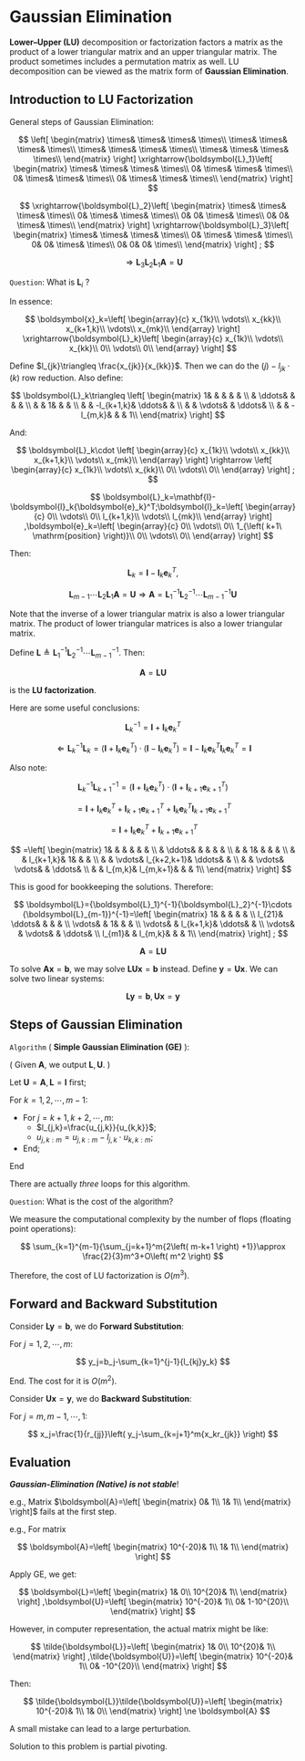 # Gaussian Elimination

**Lower–Upper (LU)** decomposition or factorization factors a matrix as the product of a lower triangular matrix and an upper triangular matrix. The product sometimes includes a permutation matrix as well. LU decomposition can be viewed as the matrix form of **Gaussian Elimination**.

## Introduction to LU Factorization

General steps of Gaussian Elimination:

$$
\left[ \begin{matrix}
	\times&		\times&		\times&		\times\\
	\times&		\times&		\times&		\times\\
	\times&		\times&		\times&		\times\\
	\times&		\times&		\times&		\times\\
\end{matrix} \right] \xrightarrow{\boldsymbol{L}_1}\left[ \begin{matrix}
	\times&		\times&		\times&		\times\\
	0&		\times&		\times&		\times\\
	0&		\times&		\times&		\times\\
	0&		\times&		\times&		\times\\
\end{matrix} \right] 
$$

$$
\xrightarrow{\boldsymbol{L}_2}\left[ \begin{matrix}
	\times&		\times&		\times&		\times\\
	0&		\times&		\times&		\times\\
	0&		0&		\times&		\times\\
	0&		0&		\times&		\times\\
\end{matrix} \right] \xrightarrow{\boldsymbol{L}_3}\left[ \begin{matrix}
	\times&		\times&		\times&		\times\\
	0&		\times&		\times&		\times\\
	0&		0&		\times&		\times\\
	0&		0&		0&		\times\\
\end{matrix} \right] ;
$$

$$
\Longrightarrow \boldsymbol{L}_3\boldsymbol{L}_2\boldsymbol{L}_1\boldsymbol{A}=\boldsymbol{U}
$$

`Question`: What is $\boldsymbol{L} _i$ ?

In essence:

$$
\boldsymbol{x}_k=\left[ \begin{array}{c}
	x_{1k}\\
	\vdots\\
	x_{kk}\\
	x_{k+1,k}\\
	\vdots\\
	x_{mk}\\
\end{array} \right] \xrightarrow{\boldsymbol{L}_k}\left[ \begin{array}{c}
	x_{1k}\\
	\vdots\\
	x_{kk}\\
	0\\
	\vdots\\
	0\\
\end{array} \right] 
$$

Define $l_{jk}\triangleq \frac{x_{jk}}{x_{kk}}$. Then we can do the $\left( j \right) -l_{jk}\cdot \left( k \right)$ row reduction. Also define:

$$
\boldsymbol{L}_k\triangleq \left[ \begin{matrix}
	1&		&		&		&		&		\\
	&		\ddots&		&		&		&		\\
	&		&		1&		&		&		\\
	&		&		-l_{k+1,k}&		\ddots&		&		\\
	&		&		\vdots&		&		\ddots&		\\
	&		&		-l_{m,k}&		&		&		1\\
\end{matrix} \right] 
$$

And:

$$
\boldsymbol{L}_k\cdot \left[ \begin{array}{c}
	x_{1k}\\
	\vdots\\
	x_{kk}\\
	x_{k+1,k}\\
	\vdots\\
	x_{mk}\\
\end{array} \right] \rightarrow \left[ \begin{array}{c}
	x_{1k}\\
	\vdots\\
	x_{kk}\\
	0\\
	\vdots\\
	0\\
\end{array} \right] ;
$$

$$
\boldsymbol{L}_k=\mathbf{I}-\boldsymbol{l}_k{\boldsymbol{e}_k}^T;\boldsymbol{l}_k=\left[ \begin{array}{c}
	0\\
	\vdots\\
	0\\
	l_{k+1,k}\\
	\vdots\\
	l_{mk}\\
\end{array} \right] ,\boldsymbol{e}_k=\left[ \begin{array}{c}
	0\\
	\vdots\\
	0\\
	1_{\left( k+1\ \mathrm{position} \right)}\\
	0\\
	\vdots\\
	0\\
\end{array} \right] 
$$

Then:

$$
\boldsymbol{L}_k=\mathbf{I}-\boldsymbol{l}_k{\boldsymbol{e}_k}^T,
$$

$$
\boldsymbol{L}_{m-1}\cdots \boldsymbol{L}_2\boldsymbol{L}_1\boldsymbol{A}=\boldsymbol{U}\Longrightarrow \boldsymbol{A}={\boldsymbol{L}_1}^{-1}{\boldsymbol{L}_2}^{-1}\cdots {\boldsymbol{L}_{m-1}}^{-1}\boldsymbol{U}
$$

Note that the inverse of a lower triangular matrix is also a lower triangular matrix. The product of lower triangular matrices is also a lower triangular matrix.

Define $\boldsymbol{L}\triangleq {\boldsymbol{L}_1}^{-1}{\boldsymbol{L}_2}^{-1}\cdots {\boldsymbol{L}_{m-1}}^{-1}$. Then:

$$
\boldsymbol{A}=\boldsymbol{LU}
$$

is the **LU factorization**.

Here are some useful conclusions:

$$
{\boldsymbol{L}_k}^{-1}=\mathbf{I}+\boldsymbol{l}_k{\boldsymbol{e}_k}^T
$$

$$
\Longleftarrow {\boldsymbol{L}_k}^{-1}\boldsymbol{L}_k=\left( \mathbf{I}+\boldsymbol{l}_k{\boldsymbol{e}_k}^T \right) \cdot \left( \mathbf{I}-\boldsymbol{l}_k{\boldsymbol{e}_k}^T \right) =\mathbf{I}-\boldsymbol{l}_k{\boldsymbol{e}_k}^T\boldsymbol{l}_k{\boldsymbol{e}_k}^T=\mathbf{I}
$$

Also note:

$$
{\boldsymbol{L}_k}^{-1}{\boldsymbol{L}_{k+1}}^{-1}=\left( \mathbf{I}+\boldsymbol{l}_k{\boldsymbol{e}_k}^T \right) \cdot \left( \mathbf{I}+\boldsymbol{l}_{k+1}{\boldsymbol{e}_{k+1}}^T \right) 
$$

$$
=\mathbf{I}+\boldsymbol{l}_k{\boldsymbol{e}_k}^T+\boldsymbol{l}_{k+1}{\boldsymbol{e}_{k+1}}^T+\boldsymbol{l}_k{\boldsymbol{e}_k}^T\boldsymbol{l}_{k+1}{\boldsymbol{e}_{k+1}}^T
$$

$$
=\mathbf{I}+\boldsymbol{l}_k{\boldsymbol{e}_k}^T+\boldsymbol{l}_{k+1}{\boldsymbol{e}_{k+1}}^T
$$

$$
=\left[ \begin{matrix}
	1&		&		&		&		&		&		\\
	&		\ddots&		&		&		&		&		\\
	&		&		1&		&		&		&		\\
	&		&		l_{k+1,k}&		1&		&		&		\\
	&		&		\vdots&		l_{k+2,k+1}&		\ddots&		&		\\
	&		&		\vdots&		\vdots&		&		\ddots&		\\
	&		&		l_{m,k}&		l_{m,k+1}&		&		&		1\\
\end{matrix} \right] 
$$

This is good for bookkeeping the solutions. Therefore:

$$
\boldsymbol{L}={\boldsymbol{L}_1}^{-1}{\boldsymbol{L}_2}^{-1}\cdots {\boldsymbol{L}_{m-1}}^{-1}=\left[ \begin{matrix}
	1&		&		&		&		&		\\
	l_{21}&		\ddots&		&		&		&		\\
	\vdots&		&		1&		&		&		\\
	\vdots&		&		l_{k+1,k}&		\ddots&		&		\\
	\vdots&		&		\vdots&		&		\ddots&		\\
	l_{m1}&		&		l_{m,k}&		&		&		1\\
\end{matrix} \right] ;
$$

$$
\boldsymbol{A}=\boldsymbol{LU}
$$

To solve $\boldsymbol{Ax}=\boldsymbol{b}$, we may solve $\boldsymbol{LUx}=\boldsymbol{b}$ instead. Define $\boldsymbol{y}=\boldsymbol{Ux}$. We can solve two linear systems:

$$
\boldsymbol{Ly}=\boldsymbol{b}, \boldsymbol{Ux}=\boldsymbol{y}
$$

## Steps of Gaussian Elimination

`Algorithm` ( **Simple Gaussian Elimination (GE)** ):

( Given $\boldsymbol{A}$, we output $\boldsymbol{L}, \boldsymbol{U}$. )

Let $\boldsymbol{U}=\boldsymbol{A},\boldsymbol{L}=\mathbf{I}$ first;

For $k=1,2,\cdots ,m-1$:

- For $j=k+1,k+2,\cdots ,m$:
    - $l_{j,k}=\frac{u_{j,k}}{u_{k,k}}$;
    - $u_{j,k:m}=u_{j,k:m}-l_{j,k}\cdot u_{k,k:m}$;
- End;

End

There are actually *three* loops for this algorithm.

`Question`: What is the cost of the algorithm?

We measure the computational complexity by the number of flops (floating point operations):

$$
\sum_{k=1}^{m-1}{\sum_{j=k+1}^m{2\left( m-k+1 \right) +1}}\approx \frac{2}{3}m^3+O\left( m^2 \right) 
$$

Therefore, the cost of LU factorization is $O\left( m^3 \right)$.

## Forward and Backward Substitution

Consider $\boldsymbol{Ly}=\boldsymbol{b}$, we do **Forward Substitution**:

For $j=1,2,\cdots ,m$:

$$
y_j=b_j-\sum_{k=1}^{j-1}{l_{kj}y_k}
$$

End. The cost for it is $O\left( m^2 \right)$.

Consider $\boldsymbol{Ux}=\boldsymbol{y}$, we do **Backward Substitution**:

For $j=m,m-1,\cdots ,1$:

$$
x_j=\frac{1}{r_{jj}}\left( y_j-\sum_{k=j+1}^m{x_kr_{jk}} \right) 
$$

## Evaluation

***Gaussian-Elimination (Native) is not stable***!

e.g., Matrix $\boldsymbol{A}=\left[ \begin{matrix}
	0&		1\\
	1&		1\\
\end{matrix} \right]$ fails at the first step.

e.g., For matrix

$$
\boldsymbol{A}=\left[ \begin{matrix}
	10^{-20}&		1\\
	1&		1\\
\end{matrix} \right] 
$$

Apply GE, we get:

$$
\boldsymbol{L}=\left[ \begin{matrix}
	1&		0\\
	10^{20}&		1\\
\end{matrix} \right] ,\boldsymbol{U}=\left[ \begin{matrix}
	10^{-20}&		1\\
	0&		1-10^{20}\\
\end{matrix} \right] 
$$

However, in computer representation, the actual matrix might be like:

$$
\tilde{\boldsymbol{L}}=\left[ \begin{matrix}
	1&		0\\
	10^{20}&		1\\
\end{matrix} \right] ,\tilde{\boldsymbol{U}}=\left[ \begin{matrix}
	10^{-20}&		1\\
	0&		-10^{20}\\
\end{matrix} \right] 
$$

Then:

$$
\tilde{\boldsymbol{L}}\tilde{\boldsymbol{U}}=\left[ \begin{matrix}
	10^{-20}&		1\\
	1&		0\\
\end{matrix} \right] \ne \boldsymbol{A}
$$

A small mistake can lead to a large perturbation.

Solution to this problem is partial pivoting.
